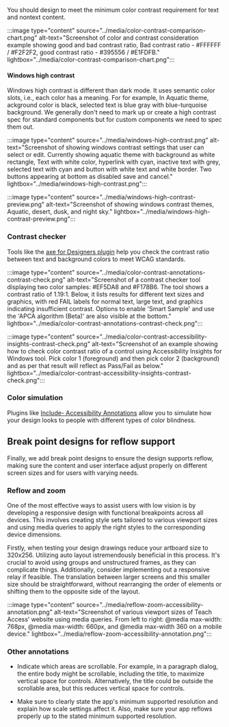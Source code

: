 You should design to meet the minimum color contrast requirement for text and nontext content.

:::image type="content" source="../media/color-contrast-comparison-chart.png" alt-text="Screenshot of color and contrast consideration example showing good and bad contrast ratio, Bad contrast ratio - #FFFFFF / #F2F2F2, good contrast ratio - #395556 / #E1FDFB." lightbox="../media/color-contrast-comparison-chart.png":::

#### Windows high contrast

Windows high contrast is different than dark mode. It uses semantic color slots, i.e., each color has a meaning. For for example, In Aquatic theme, ackground color is black, selected text is blue gray with blue-turquoise background. We generally don't need to mark up or create a high contrast spec for standard components but for custom components we need to spec them out.

:::image type="content" source="../media/windows-high-contrast.png" alt-text="Screenshot of showing windows contrast settings that user can select or edit. Currently showing aquatic theme with background as white rectangle, Text with white color, hyperlink with cyan, inactive text with grey, selected text with cyan and button with white text and white border. Two buttons appearing at bottom as disabled save and cancel." lightbox="../media/windows-high-contrast.png":::

:::image type="content" source="../media/windows-high-contrast-preview.png" alt-text="Screenshot of showing windows contrast themes, Aquatic, desert, dusk, and night sky." lightbox="../media/windows-high-contrast-preview.png":::

### Contrast checker 

Tools like the [axe for Designers plugin](https://www.figma.com/community/plugin/1085612091163821851/axe-for-designers-a-free-accessibility-plugin) help you check the contrast ratio between text and background colors to meet WCAG standards.

:::image type="content" source="../media/color-contrast-annotations-contrast-check.png" alt-text="Screenshot of a contrast checker tool displaying two color samples: #EF5DA8 and #F178B6. The tool shows a contrast ratio of 1.19:1. Below, it lists results for different text sizes and graphics, with red FAIL labels for normal text, large text, and graphics indicating insufficient contrast. Options to enable 'Smart Sample' and use the 'APCA algorithm (Beta)' are also visible at the bottom." lightbox="../media/color-contrast-annotations-contrast-check.png":::

:::image type="content" source="../media/color-contrast-accessibility-insights-contrast-check.png" alt-text="Screenshot of an example showing how to check color contrast ratio of a control using Accessibility Insights for Windows tool. Pick color 1 (foreground) and then pick color 2 (background) and as per that result will reflect as Pass/Fail as below." lightbox="../media/color-contrast-accessibility-insights-contrast-check.png":::

### Color simulation

Plugins like [Include- Accessibility Annotations](https://www.figma.com/community/plugin/1208180794570801545/includeaccessibility-annotations) allow you to simulate how your design looks to people with different types of color blindness.

## Break point designs for reflow support

Finally, we add break point designs to ensure the design supports reflow, making sure the content and user interface adjust properly on different screen sizes and for users with varying needs.

### Reflow and zoom

One of the most effective ways to assist users with low vision is by developing a responsive design with functional breakpoints across all devices. This involves creating style sets tailored to various viewport sizes and using media queries to apply the right styles to the corresponding device dimensions. 

Firstly, when testing your design drawings reduce your artboard size to 320x256. Utilizing auto layout istremendously beneficial in this process. It's crucial to avoid using groups and unstructured frames, as they can complicate things. Additionally, consider implementing out a responsive relay if feasible. The translation between larger screens and this smaller size should be straightforward, without rearranging the order of elements or shifting them to the opposite side of the layout.

:::image type="content" source="../media/reflow-zoom-accessibility-annotation.png" alt-text="Screenshot of various viewport sizes of Teach Access’ website using media queries. From left to right: @media max-width: 768px, @media max-width: 660px, and @media max-width 360 on a mobile device." lightbox="../media/reflow-zoom-accessibility-annotation.png":::

### Other annotations

- Indicate which areas are scrollable. For example, in a paragraph dialog, the entire body might be scrollable, including the title, to maximize vertical space for controls. Alternatively, the title could be outside the scrollable area, but this reduces vertical space for controls.

- Make sure to clearly state the app's minimum supported resolution and explain how scale settings affect it. Also, make sure your app reflows properly up to the stated minimum supported resolution.
